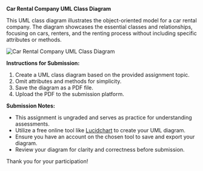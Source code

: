**Car Rental Company UML Class Diagram**

This UML class diagram illustrates the object-oriented model for a car rental company. The diagram showcases the essential classes and relationships, focusing on cars, renters, and the renting process without including specific attributes or methods.

![Car Rental Company UML Class Diagram](link-to-your-pdf)

**Instructions for Submission:**

1. Create a UML class diagram based on the provided assignment topic.
2. Omit attributes and methods for simplicity.
3. Save the diagram as a PDF file.
4. Upload the PDF to the submission platform.

**Submission Notes:**

- This assignment is ungraded and serves as practice for understanding assessments.
- Utilize a free online tool like [Lucidchart](https://www.lucidchart.com/) to create your UML diagram.
- Ensure you have an account on the chosen tool to save and export your diagram.
- Review your diagram for clarity and correctness before submission.

Thank you for your participation!
